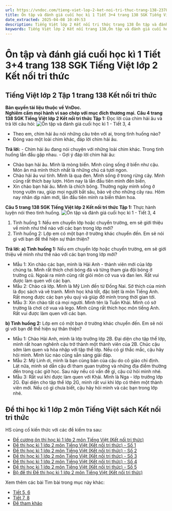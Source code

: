 ```yaml
---
url: https://vndoc.com/tieng-viet-lop-2-ket-noi-tri-thuc-trang-138-237851
title: Ôn tập và đánh giá cuối học kì 1 Tiết 3+4 trang 138 SGK Tiếng Việt lớp 2 Kết nối tri thức - VnDoc.com
date_extracted: 2025-04-08 10:49:53
description: Tiếng Việt lớp 2 Kết nối tri thức trang 138 Ôn tập và đánh giá cuối học kì 1 - Tiết 3, 4 được biên soạn nhằm giúp các em HS đạt kết quả tốt trong quá trình làm bài tập và học tập môn Tiếng Việt lớp 2.
keywords: Tiếng Việt lớp 2 Kết nối trang 138,Ôn tập và đánh giá cuối học kì 1,tuần 18 Ôn tập và đánh giá cuối học kì 1,Ôn tập và đánh giá cuối học kì 1 tiết 3-4,tiếng việt lớp 2,sách tiếng việt 2,sách tiếng việt lớp 2,bài tập tiếng việt lớp 2,tiếng việt lớp 2 tập 1,học tiếng việt lớp 2,luyện tập tiếng việt lớp 2,tiếng việt lớp 2 kết nối tri thức,tiếng việt 2 kết nối tri thức,tiếng việt lớp 2 kết nối,kết nối tri thức,kết nối tri thức với cuộc sống,tiếng việt kết nối tri thức
---
```


# Ôn tập và đánh giá cuối học kì 1 Tiết 3+4 trang 138 SGK Tiếng Việt lớp 2 Kết nối tri thức
## **Tiếng Việt lớp 2 Tập 1 trang 138 Kết nối tri thức**
**Bản quyền tài liệu thuộc về VnDoc.  
Nghiêm cấm mọi hành vi sao chép với mục đích thương mại.**
**Câu 4 trang 138 SGK Tiếng Việt lớp 2 Kết nối tri thức Tập 1:** Đọc lời của chim hải âu và trả lời câu hỏi:
![Ôn tập và đánh giá cuối học kì 1 - Tiết 3, 4](https://i.vdoc.vn/data/image/2021/07/14/tieng-viet-lop-2-ket-noi-tri-thuc-trang-138-2.jpg)
  * Theo em, chim hải âu nói những câu trên với ai, trong tình huống nào?
  * Đóng vao một loài chim khác, đáp lời chim hải âu.

**Trả lời:**
\- Chim hải âu đang nói chuyện với những loài chim khác. Trong tình huống lần đầu gặp nhau.
\- Gợi ý đáp lời chim hải âu:
  * Chào bạn hải âu. Mình là mòng biển. Mình cũng sống ở biển như cậu. Món ăn mà mình thích nhất là những chú cá tươi ngon.
  * Chào hải âu vui tính. Mình là quạ đen. Mình sống ở trong rừng cây. Mình cũng rất thích bay lượn. Hôm nay là lần đầu tiên mình đến biển.
  * Xin chào bạn hải âu. Mình là chích bông. Thường ngày mình sống ở trong vườn rau, giúp mọi người bắt sâu, bảo vệ cho những cây rau. Hôm nay nhân dịp năm mới, lần đầu tiên mình ra biển thăm hoa.

**Câu 5 trang 138 SGK Tiếng Việt lớp 2 Kết nối tri thức Tập 1:** Thực hành luyện nói theo tình huống.
![Ôn tập và đánh giá cuối học kì 1 - Tiết 3, 4](https://i.vdoc.vn/data/image/2021/07/14/tieng-viet-lop-2-ket-noi-tri-thuc-trang-138-1.jpg)
  1. Tình huống 1: Nếu em chuyển lớp hoặc chuyển trường, em sẽ giới thiệu về mình như thế nào với các bạn trong lớp mới?
  2. Tình huống 2: Lớp em có một bạn ở trường khác chuyển đến. Em sẽ nói gì với bạn để thể hiện sự thân thiện?

**Trả lời:**
**a\) Tình huống 1:** Nếu em chuyển lớp hoặc chuyển trường, em sẽ giới thiệu về mình như thế nào với các bạn trong lớp mới?
  * Mẫu 1: Xin chào các bạn, mình là Hải Anh - thành viên mới của lớp chúng ta. Mình rất thích chơi bóng đá và từng tham gia đội bóng ở trường cũ. Ngoài ra mình cũng rất giỏi môn cờ vua và đan len. Rất vui được làm quen với các bạn.
  * Mẫu 2: Chào cả lớp. Mình là Mỹ Linh đến từ Đồng Nai. Sở thích của mình là đọc  sách và vẽ tranh. Mình học khá tốt, đặc biệt là môn Tiếng Anh. Rất mong được các bạn yêu quý và giúp đỡ mình trong thời gian tới.
  * Mẫu 3: Xin chào tất cả mọi người. Mình tên là Tuấn Khải. Mình có sở trường là chơi cờ vua và lego. Mình cũng rất thích học môn tiếng Anh. Rất vui được làm quen với các bạn.

**b\) Tình huống 2:** Lớp em có một bạn ở trường khác chuyển đến. Em sẽ nói gì với bạn để thể hiện sự thân thiện?
  * Mẫu 1: Chào Hải Anh, mình là lớp trưởng lớp 2B. Đại diện cho tập thể lớp, mình rất hoan nghênh cậu trở thành một thành viên của 2B. Chúc cậu sớm làm quen và hòa nhập với tập thể lớp. Nếu có gì thắc mắc, cậu hãy hỏi mình. Mình lúc nào cũng sẵn sàng giải đáp.
  * Mẫu 2: Mỹ Linh ơi, mình là bạn cùng bàn của cậu do cô giáo chỉ định. Lát nữa, mình sẽ dẫn cậu đi tham quan trường và những địa điểm thường đến trong các giờ học. Sau này nếu có vấn đề gì, cậu cứ hỏi mình nhé.
  * Mẫu 3: Rất vui khi được làm quen với Khải. Mình là Nga - lớp trưởng lớp 2G. Đại diện cho tập thể lớp 2G, mình rất vui khi lớp có thêm một thành viên mới. Nếu có gì chưa biết, cậu hãy hỏi mình và các bạn trong lớp nhé.

## **Đề thi học kì 1 lớp 2 môn Tiếng Việt sách Kết nối tri thức**
HS củng cố kiến thức với các đề kiểm tra sau:
  * [Đề cương ôn thi học kì 1 lớp 2 môn Tiếng Việt \(Kết nối tri thức\)](<https://vndoc.com/de-cuong-on-tap-hoc-ki-1-lop-2-sach-ket-noi-tri-thuc-249351>)
  * [Đề thi học kì 1 lớp 2 môn Tiếng Việt \(Kết nối tri thức\) - Số 1](<https://vndoc.com/de-thi-hoc-ki-1-lop-2-mon-tieng-viet-ket-noi-tri-thuc-de-1-308257>)
  * [Đề thi học kì 1 lớp 2 môn Tiếng Việt \(Kết nối tri thức\) - Số 2](<https://vndoc.com/de-thi-hoc-ki-1-lop-2-mon-tieng-viet-ket-noi-tri-thuc-de-2-308956>)
  * [Đề thi học kì 1 lớp 2 môn Tiếng Việt \(Kết nối tri thức\) - Số 3](<https://vndoc.com/de-thi-hoc-ki-1-lop-2-mon-tieng-viet-ket-noi-tri-thuc-de-3-309543>)
  * [Đề thi học kì 1 lớp 2 môn Tiếng Việt \(Kết nối tri thức\) - Số 4](<https://vndoc.com/de-thi-hoc-ki-1-lop-2-mon-tieng-viet-ket-noi-tri-thuc-de-4-250030>)
  * [Đề thi học kì 1 lớp 2 môn Tiếng Việt \(Kết nối tri thức\) - Số 5](<https://vndoc.com/de-thi-hoc-ki-1-lop-2-mon-tieng-viet-ket-noi-tri-thuc-de-5-332892>)
  * [Bộ đề thi Đề thi học kì 1 lớp 2 môn Tiếng Việt \(Kết nối tri thức\)](<https://vndoc.com/bo-de-thi-hoc-ki-1-lop-2-mon-tieng-viet-sach-moi-249453>)

Xem thêm các bài Tìm bài trong mục này khác:
  * [Tiết 5, 6](</tieng-viet-lop-2-ket-noi-tri-thuc-trang-139-237855>)
  * [Tiết 7, 8](</tieng-viet-lop-2-ket-noi-tri-thuc-trang-139-140-237858>)
  * [Đề tham khảo](</tieng-viet-lop-2-ket-noi-tri-thuc-trang-141-142-237861>)

